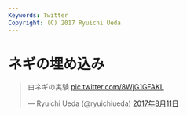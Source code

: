 ```yaml
---
Keywords: Twitter
Copyright: (C) 2017 Ryuichi Ueda
---
```


# ネギの埋め込み


<blockquote class="twitter-tweet" data-lang="ja"><p lang="ja" dir="ltr">白ネギの実験 <a href="https://t.co/8WjG1GFAKL">pic.twitter.com/8WjG1GFAKL</a></p>&mdash; Ryuichi Ueda (@ryuichiueda) <a href="https://twitter.com/ryuichiueda/status/895812078354563072">2017年8月11日</a></blockquote>
<script async src="//platform.twitter.com/widgets.js" charset="utf-8"></script>
